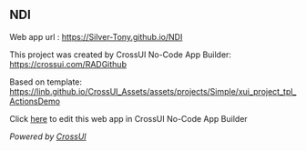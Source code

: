 ## NDI
Web app url : https://Silver-Tony.github.io/NDI

This project was created by CrossUI No-Code App Builder: https://crossui.com/RADGithub

Based on template: https://linb.github.io/CrossUI_Assets/assets/projects/Simple/xui_project_tpl_ActionsDemo

Click [here](https://crossui.com/RADGithub/#!from=github&owner=Silver-Tony&repo=NDI) to edit this web app in CrossUI No-Code App Builder

<i>Powered by [CrossUI](https://crossui.com)</i>
